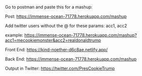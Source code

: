 Go to postman and paste this for a mashup:

Post:
https://immense-ocean-71778.herokuapp.com/mashup

Add twitter users without the @ for these params:
acc1, acc2

example:
https://immense-ocean-71778.herokuapp.com/mashup?acc1=mecookiemonster&acc2=realdonaldtrump



Front End:
https://kind-noether-d6c8ae.netlify.app/

Back End:
https://immense-ocean-71778.herokuapp.com/mashup

Output in Twitter:
https://twitter.com/PresCookieTrump
